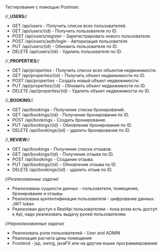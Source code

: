 Тестирование с помощью Postman:

//_______________________USERS______________________//
* GET /api/users - Получить список всех пользователей.
* GET /api/users/{id} - Получить пользователя по ID.
* POST /api/users/register - Зарегистрировать нового пользователя.
* POST /api/users/auth/login - Авторизация пользователя
* PUT /api/users/{id} - Обновить пользователя по ID.
* DELETE /api/users/{id} - Удалить пользователя по ID.

//_______________________PROPERTIES______________________//
* GET /api/properties - Получить список всех объектов недвижимости.
* GET /api/properties/{id} - Получить объект недвижимости по ID.
* POST /api/properties - Создать новый объект недвижимости.
* PUT /api/properties/{id} - Обновить объект недвижимости по ID.
* DELETE /api/properties/{id} - Удалить объект недвижимости по ID.

//_______________________BOOKING______________________//
* GET /api/bookings - Получение списка бронирований.
* GET /api/bookings/{id} - Получение бронирования по ID.
* POST /api/bookings - Создать бронирование.
* PUT /api/bookings/{id} - Обновление бронирования по ID.
* DELETE /api/bookings/{id} - удалить бронирование по ID.

//_______________________REVIEW______________________//
* GET /api/bookings - Получение списка отзывов.
* GET /api/bookings/{id} - Получение отзыва по ID.
* POST /api/bookings - Создание отзыва.
* PUT /api/bookings/{id} - Обновление отзыва по ID.
* DELETE /api/bookings/{id} - удалить отзыв по ID.

//_Реализованные задачи_/
* Реализованы сущности данных - пользователи, помещения, бронирование и отзывы
* Реализована аунтентификация пользователя - шифрование данных: JWT token
* Реализован доступ к RestApi пользователям - пока всем есть доступ к Api, 
надо реализовать выдачу ролей пользователям.

//_Нереализованные задачи_/
* Реализовать роли пользователей - User and ADMIN
* Реализация расчета цены помещения 
* Frontend - jsp, swing, javaFX или на другом языке программирования


